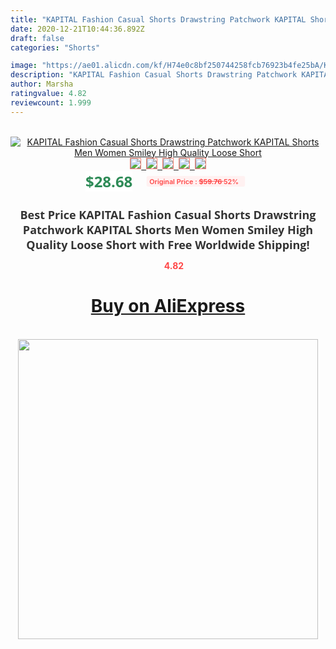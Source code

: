 ```yaml
---
title: "KAPITAL Fashion Casual Shorts Drawstring Patchwork KAPITAL Shorts Men Women Smiley High Quality Loose Short"
date: 2020-12-21T10:44:36.892Z
draft: false
categories: "Shorts"

image: "https://ae01.alicdn.com/kf/H74e0c8bf250744258fcb76923b4fe25bA/KAPITAL-Fashion-Casual-Shorts-Drawstring-Patchwork-KAPITAL-Shorts-Men-Women-Smiley-High-Quality-Loose-Short.jpg"
description: "KAPITAL Fashion Casual Shorts Drawstring Patchwork KAPITAL Shorts Men Women Smiley High Quality Loose Short"
author: Marsha
ratingvalue: 4.82
reviewcount: 1.999
---
```

<br>
<div style="text-align: center;">
<a href="https://s.click.aliexpress.com/e/_AYnXzx" target="_blank" rel="nofollow noopener noreferrer"><img alt="KAPITAL Fashion Casual Shorts Drawstring Patchwork KAPITAL Shorts Men Women Smiley High Quality Loose Short" class="magnifier-image" src="https://ae01.alicdn.com/kf/H74e0c8bf250744258fcb76923b4fe25bA/KAPITAL-Fashion-Casual-Shorts-Drawstring-Patchwork-KAPITAL-Shorts-Men-Women-Smiley-High-Quality-Loose-Short.jpg_640x640.jpg">
<br>
<img style="border:1px solid salmon" src="https://ae01.alicdn.com/kf/H74e0c8bf250744258fcb76923b4fe25bA/KAPITAL-Fashion-Casual-Shorts-Drawstring-Patchwork-KAPITAL-Shorts-Men-Women-Smiley-High-Quality-Loose-Short.jpg_120x120.jpg">&nbsp;&nbsp;<img style="border:1px solid salmon" src="https://ae01.alicdn.com/kf/Hfe95d5b773514264aeb72d2d6394eddcG/KAPITAL-Fashion-Casual-Shorts-Drawstring-Patchwork-KAPITAL-Shorts-Men-Women-Smiley-High-Quality-Loose-Short.jpg_120x120.jpg">&nbsp;&nbsp;<img style="border:1px solid salmon" src="https://ae01.alicdn.com/kf/H8cda8a3c078a4f3d983e21aa99867f3bh/KAPITAL-Fashion-Casual-Shorts-Drawstring-Patchwork-KAPITAL-Shorts-Men-Women-Smiley-High-Quality-Loose-Short.jpg_120x120.jpg">&nbsp;&nbsp;<img style="border:1px solid salmon" src="https://ae01.alicdn.com/kf/Hc0155265cd474d97b803ee1728f1141aM/KAPITAL-Fashion-Casual-Shorts-Drawstring-Patchwork-KAPITAL-Shorts-Men-Women-Smiley-High-Quality-Loose-Short.jpg_120x120.jpg">&nbsp;&nbsp;<img style="border:1px solid salmon" src="https://ae01.alicdn.com/kf/H9a9bce7e2dea4439a45026351a99d94e8/KAPITAL-Fashion-Casual-Shorts-Drawstring-Patchwork-KAPITAL-Shorts-Men-Women-Smiley-High-Quality-Loose-Short.jpg_120x120.jpg"></a></div><br0>
<div style="text-align: center;"><span style="background-color: white; border: 0px; box-sizing: border-box; color: seagreen; display: inline-block; font-family: &quot;open sans&quot; , &quot;arial&quot; , &quot;helvetica&quot; , sans-serif , &quot;heiti&quot;; font-size: 24px; font-stretch: inherit; font-weight: 700; line-height: inherit; margin: 0px 10px 0px 0px; padding: 0px; vertical-align: middle;">$28.68 </span>
<span style="background: rgb(255 , 241 , 241); border-radius: 3px; border: 0px; box-sizing: border-box; color: #ff4747; display: inline-block; font-family: inherit; font-size: 12px; font-stretch: inherit; font-style: inherit; font-variant: inherit; font-weight: 600; line-height: inherit; margin: 0px; padding: 2px 5px; transform: scale(0.9); vertical-align: middle;">Original Price : <b style="text-decoration: line-through;">$59.76 </b> 52%&nbsp;&nbsp;</span></div>
<h1 style="color: #333333; display: inline-block; font-family: &quot;open sans&quot; , &quot;arial&quot; , &quot;helvetica&quot; , sans-serif , &quot;heiti&quot;; font-size: 18px; font-stretch: inherit; font-weight: 700; text-align: center;">Best Price KAPITAL Fashion Casual Shorts Drawstring Patchwork KAPITAL Shorts Men Women Smiley High Quality Loose Short with Free Worldwide Shipping!</h1>
<div style="color: #ff4747; text-align: center;">
<img src="https://4.bp.blogspot.com/-M0ZcTcb-5uY/XleCXlxnR4I/AAAAAAAAAEc/OrjgMkXV1oMQFaCRZj5HQwOCBcu3w1FegCPcBGAYYCw/s1600/star.png" style="height: 15px;">&nbsp;<b>4.82</b></div>
<div class="button_cont" align="center"><a class="buynow_a" href="https://s.click.aliexpress.com/e/_AYnXzx" target="_blank" rel="nofollow noopener noreferrer"><H1>Buy on AliExpress</H1></a></div><br>
<div class="separator" style="clear: both; text-align: center;">
<img src="https://lh3.googleusercontent.com/-pTy5HemUv9M/XlePHvY0dAI/AAAAAAAAAE4/0nX5iRUoIWY8eMW9Dpxeirr157OZliDIgCLcBGAsYHQ/s1600/badge.gif" width="480">
</div>
